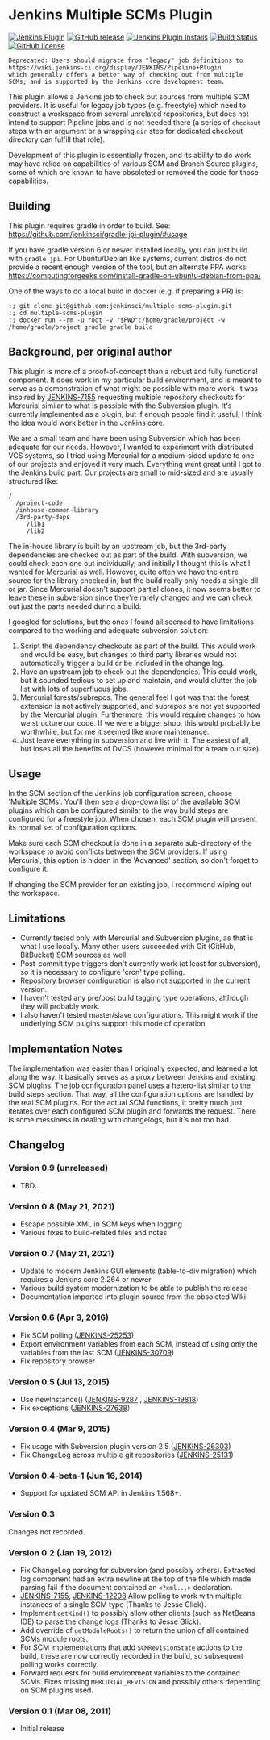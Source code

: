 # Jenkins Multiple SCMs Plugin

[![Jenkins Plugin](https://img.shields.io/jenkins/plugin/v/multiple-scms.svg)](https://plugins.jenkins.io/multiple-scms)
[![GitHub release](https://img.shields.io/github/release/jenkinsci/multiple-scms-plugin.svg?label=release)](https://github.com/jenkinsci/multiple-scms-plugin/releases/latest)
[![Jenkins Plugin Installs](https://img.shields.io/jenkins/plugin/i/multiple-scms.svg?color=blue)](https://plugins.jenkins.io/multiple-scms)
[![Build Status](https://ci.jenkins.io/buildStatus/icon?job=Plugins%2Fmultiple-scms-plugin%2Fmaster)](https://ci.jenkins.io/job/Plugins/job/multiple-scms-plugin/job/master/)
[![GitHub license](https://img.shields.io/github/license/jenkinsci/multiple-scms-plugin.svg)](https://github.com/jenkinsci/multiple-scms-plugin/blob/master/LICENSE)

    Deprecated: Users should migrate from "legacy" job definitions to
    https://wiki.jenkins-ci.org/display/JENKINS/Pipeline+Plugin
    which generally offers a better way of checking out from multiple
    SCMs, and is supported by the Jenkins core development team.

This plugin allows a Jenkins job to check out sources from multiple SCM
providers. It is useful for legacy job types (e.g. freestyle) which need
to construct a workspace from several unrelated repositories, but does
not intend to support Pipeline jobs and is not needed there (a series of
`checkout` steps with an argument or a wrapping `dir` step for dedicated
checkout directory can fulfill that role).

Development of this plugin is essentially frozen, and its ability to do
work may have relied on capabilities of various SCM and Branch Source
plugins, some of which are known to have obsoleted or removed the code
for those capabilities.

## Building

This plugin requires gradle in order to build.  See:
https://github.com/jenkinsci/gradle-jpi-plugin/#usage

If you have gradle version 6 or newer installed locally, you can just
build with `gradle jpi`. For Ubuntu/Debian like systems, current distros do
not provide a recent enough version of the tool, but an alternate PPA works:
https://computingforgeeks.com/install-gradle-on-ubuntu-debian-from-ppa/

One of the ways to do a local build in docker (e.g. if preparing a PR) is:

````
:; git clone git@github.com:jenkinsci/multiple-scms-plugin.git
:; cd multiple-scms-plugin
:; docker run --rm -u root -v "$PWD":/home/gradle/project -w /home/gradle/project gradle gradle build
````

## Background, per original author

This plugin is more of a proof-of-concept than a robust and fully
functional component. It does work in my particular build environment,
and is meant to serve as a demonstration of what might be possible with
more work. It was inspired by
[JENKINS-7155](https://issues.jenkins-ci.org/browse/JENKINS-7155)
requesting multiple repository checkouts for Mercurial similar to what
is possible with the Subversion plugin. It's currently implemented as a
plugin, but if enough people find it useful, I think the idea would work
better in the Jenkins core.

We are a small team and have been using Subversion which has been
adequate for our needs. However, I wanted to experiment with distributed
VCS systems, so I tried using Mercurial for a medium-sided update to one
of our projects and enjoyed it very much. Everything went great until I
got to the Jenkins build part. Our projects are small to mid-sized and
are usually structured like:

    /
      /project-code
      /inhouse-common-library
      /3rd-party-deps
         /lib1
         /lib2

The in-house library is built by an upstream job, but the 3rd-party
dependencies are checked out as part of the build. With subversion, we
could check each one out individually, and initially I thought this is
what I wanted for Mercurial as well. However, quite often we have the
entire source for the library checked in, but the build really only
needs a single dll or jar. Since Mercurial doesn't support partial
clones, it now seems better to leave these in subversion since they're
rarely changed and we can check out just the parts needed during a
build.

I googled for solutions, but the ones I found all seemed to have
limitations compared to the working and adequate subversion solution:

1.  Script the dependency checkouts as part of the build. This would
    work and would be easy, but changes to third party libraries would
    not automatically trigger a build or be included in the change log.
2.  Have an upstream job to check out the dependencies. This could work,
    but it sounded tedious to set up and maintain, and would clutter the
    job list with lots of superfluous jobs.
3.  Mercurial forests/subrepos. The general feel I got was that the
    forest extension is not actively supported, and subrepos are not yet
    supported by the Mercurial plugin. Furthermore, this would require
    changes to how we structure our code. If we were a bigger shop, this
    would probably be worthwhile, but for me it seemed like more
    maintenance.
4.  Just leave everything in subversion and live with it. The easiest of
    all, but loses all the benefits of DVCS (however minimal for a team
    our size).

## Usage

In the SCM section of the Jenkins job configuration screen, choose
'Multiple SCMs'. You'll then see a drop-down list of the available SCM
plugins which can be configured similar to the way build steps are
configured for a freestyle job. When chosen, each SCM plugin will
present its normal set of configuration options.

Make sure each SCM checkout is done in a separate sub-directory of the
workspace to avoid conflicts between the SCM providers. If using
Mercurial, this option is hidden in the 'Advanced' section, so don't
forget to configure it.

If changing the SCM provider for an existing job, I recommend wiping out
the workspace.

## Limitations

-   Currently tested only with Mercurial and Subversion plugins, as that
    is what I use locally. Many other users succeeded with Git (GitHub,
    BitBucket) SCM sources as well.
-   Post-commit type triggers don't currently work (at least for
    subversion), so it is necessary to configure 'cron' type polling.
-   Repository browser configuration is also not supported in the
    current version.
-   I haven't tested any pre/post build tagging type operations,
    although they will probably work.
-   I also haven't tested master/slave configurations. This might work
    if the underlying SCM plugins support this mode of operation.

## Implementation Notes

The implementation was easier than I originally expected, and learned a
lot along the way. It basically serves as a proxy between Jenkins and
existing SCM plugins. The job configuration panel uses a hetero-list
similar to the build steps section. That way, all the configuration
options are handled by the real SCM plugins. For the actual SCM
functions, it pretty much just iterates over each configured SCM plugin
and forwards the request. There is some messiness in dealing with
changelogs, but it's not too bad.

## Changelog

### Version 0.9 (unreleased)

-   TBD...

### Version 0.8 (May 21, 2021)

-   Escape possible XML in SCM keys when logging
-   Various fixes to build-related files and notes

### Version 0.7 (May 21, 2021)

-   Update to modern Jenkins GUI elements (table-to-div migration) which
    requires a Jenkins core 2.264 or newer
-   Various build system modernization to be able to publish the release
-   Documentation imported into plugin source from the obsoleted Wiki

### Version 0.6 (Apr 3, 2016)

-   Fix SCM polling
    ([JENKINS-25253](https://issues.jenkins-ci.org/browse/JENKINS-25253))
-   Export environment variables from each SCM, instead of using only
    the variables from the last SCM
    ([JENKINS-30709](https://issues.jenkins-ci.org/browse/JENKINS-30709))
-   Fix repository browser

### Version 0.5 (Jul 13, 2015)

-   Use newInstance()
    ([JENKINS-9287](https://issues.jenkins-ci.org/browse/JENKINS-9287) ,
    [JENKINS-19818](https://issues.jenkins-ci.org/browse/JENKINS-19818))
-   Fix exceptions
    ([JENKINS-27638](https://issues.jenkins-ci.org/browse/JENKINS-27638))

### Version 0.4 (Mar 9, 2015)

-   Fix usage with Subversion plugin version 2.5
    ([JENKINS-26303](https://issues.jenkins-ci.org/browse/JENKINS-26303))
-   Fix ChangeLog across multiple git repositories
    ([JENKINS-25131](https://issues.jenkins-ci.org/browse/JENKINS-25131))

### Version 0.4-beta-1 (Jun 16, 2014)

-   Support for updated SCM API in Jenkins 1.568+.

### Version 0.3

Changes not recorded.

### Version 0.2 (Jan 19, 2012)

-   Fix ChangeLog parsing for subversion (and possibly others).
    Extracted log component had an extra newline at the top of the file
    which made parsing fail if the document contained an `<?xml...>`
    declaration.
-   [JENKINS-7155](https://issues.jenkins-ci.org/browse/JENKINS-7155),
    [JENKINS-12298](https://issues.jenkins-ci.org/browse/JENKINS-12298)
    Allow polling to work with multiple instances of a single SCM type
    (Thanks to Jesse Glick).
-   Implement `getKind()` to possibly allow other clients (such as
    NetBeans IDE) to parse the change logs (Thanks to Jesse Glick).
-   Add override of `getModuleRoots()` to return the union of all
    contained SCMs module roots.
-   For SCM implementations that add `SCMRevisionState` actions to the
    build, these are now correctly recorded in the build, so subsequent
    polling works correctly.
-   Forward requests for build environment variables to the contained
    SCMs. Fixes missing `MERCURIAL_REVISION` and possibly others
    depending on SCM plugins used.

### Version 0.1 (Mar 08, 2011)

-   Initial release
